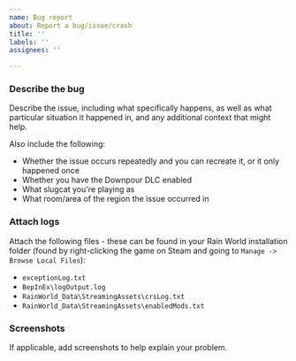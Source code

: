 ```yaml
---
name: Bug report
about: Report a bug/issue/crash
title: ''
labels: ''
assignees: ''

---
```


### **Describe the bug**
Describe the issue, including what specifically happens, as well as what particular situation it happened in, and any additional context that might help.

Also include the following:
- Whether the issue occurs repeatedly and you can recreate it, or it only happened once
- Whether you have the Downpour DLC enabled
- What slugcat you're playing as
- What room/area of the region the issue occurred in

### **Attach logs**
Attach the following files - these can be found in your Rain World installation folder (found by right-clicking the game on Steam and going to `Manage -> Browse Local Files`):
- `exceptionLog.txt`
- `BepInEx\logOutput.log`
- `RainWorld_Data\StreamingAssets\crsLog.txt`
- `RainWorld_Data\StreamingAssets\enabledMods.txt`

### **Screenshots**
If applicable, add screenshots to help explain your problem.
